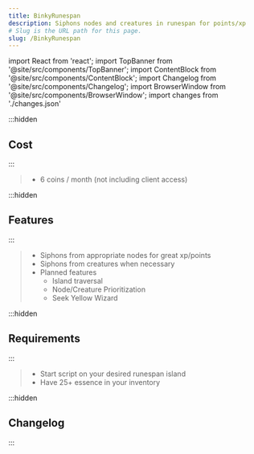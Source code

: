 ```yaml
---
title: BinkyRunespan
description: Siphons nodes and creatures in runespan for points/xp
# Slug is the URL path for this page.
slug: /BinkyRunespan
---
```


import React from 'react';
import TopBanner from '@site/src/components/TopBanner';
import ContentBlock from '@site/src/components/ContentBlock';
import Changelog from '@site/src/components/Changelog';
import BrowserWindow from '@site/src/components/BrowserWindow';
import changes from './changes.json'

<TopBanner title="BinkyRunespan" version="v1.0.0" author="AJBinky" skill="Runecrafting">
</TopBanner>

:::hidden

## Cost

:::

<ContentBlock title="Cost">

> - 6 coins / month (not including client access)

</ContentBlock>

:::hidden

## Features

:::

<ContentBlock title="Features">

> - Siphons from appropriate nodes for great xp/points
> - Siphons from creatures when necessary
> - Planned features
>   - Island traversal
>   - Node/Creature Prioritization
>   - Seek Yellow Wizard

</ContentBlock>

:::hidden

## Requirements

:::
<ContentBlock title="Requirements">

> - Start script on your desired runespan island
> - Have 25+ essence in your inventory

</ContentBlock>

:::hidden

## Changelog

:::

<Changelog changes={changes}>

</Changelog>
